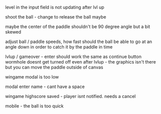 level in the input field is not updating after lvl up

shoot the ball - change to release the ball maybe

maybe the center of the paddle shouldn't be 90 degree angle but a bit skewed

adjust ball / paddle speeds, how fast should the ball be able to go at an angle down in order to catch it by the paddle in time

lvlup / gameover - enter should work the same as continue button
wormhole doesnt get turned off even after lvlup - the graphics isn't there but you can move the paddle outside of canvas

wingame modal is too low

modal enter name - cant have a space

wingame highscore saved - player isnt notified. needs a cancel

mobile - the ball is too quick
